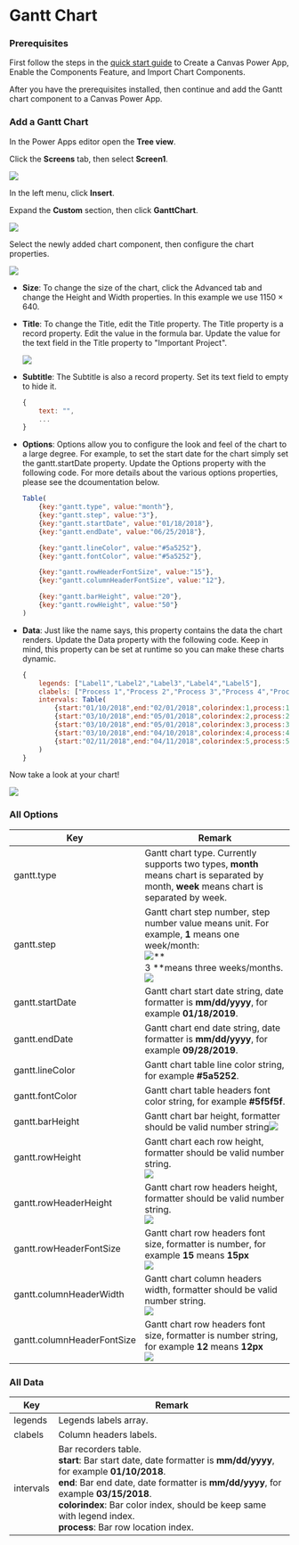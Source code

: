 # Gantt Chart

### Prerequisites

First follow the steps in the [quick start guide](/) to Create a Canvas Power App, Enable the Components Feature, and Import Chart Components.

After you have the prerequisites installed, then continue and add the Gantt chart component to a Canvas Power App.

### Add a Gantt Chart

In the Power Apps editor open the **Tree view**. 

Click the **Screens** tab, then select **Screen1**.

![](images/quickstart-select-screen.png)

In the left menu, click **Insert**.

Expand the **Custom** section, then click **GanttChart**.

![](images/quickstart-insert-ganttchart.png)

Select the newly added chart component, then configure the chart properties.

![](images/quickstart-ganttchart-properties.png)

- **Size**: To change the size of the chart, click the Advanced tab and change the Height and Width properties.  In this example we use 1150 × 640.

- **Title**: To change the Title, edit the Title property. The Title property is a record property. Edit the value in the formula bar. Update the value for the text field in the Title property to "Important Project".

  ![](images/quickstart-chart-title.png)

- **Subtitle**: The Subtitle is also a record property. Set its text field to empty to hide it.

  ```javascript
  {
      text: "",
      ...
  }
  ```

- **Options**: Options allow you to configure the look and feel of the chart to a large degree. For example, to set the start date for the chart simply set the gantt.startDate property. Update the Options property with the following code. For more details about the various options properties, please see the dcoumentation below.

  ```javascript
  Table(
      {key:"gantt.type", value:"month"},
      {key:"gantt.step", value:"3"},
      {key:"gantt.startDate", value:"01/18/2018"},
      {key:"gantt.endDate", value:"06/25/2018"},
  
      {key:"gantt.lineColor", value:"#5a5252"},
      {key:"gantt.fontColor", value:"#5a5252"},
  
      {key:"gantt.rowHeaderFontSize", value:"15"},
      {key:"gantt.columnHeaderFontSize", value:"12"},
  
      {key:"gantt.barHeight", value:"20"},
      {key:"gantt.rowHeight", value:"50"}
  )
  ```

- **Data**: Just like the name says, this property contains the data the chart renders. Update the Data property with the following code. Keep in mind, this property can be set at runtime so you can make these charts dynamic.

  ```javascript
  {
      legends: ["Label1","Label2","Label3","Label4","Label5"],
      clabels: ["Process 1","Process 2","Process 3","Process 4","Process 5"],
      intervals: Table(
          {start:"01/10/2018",end:"02/01/2018",colorindex:1,process:1},
          {start:"03/10/2018",end:"05/01/2018",colorindex:2,process:2},
          {start:"03/10/2018",end:"05/01/2018",colorindex:3,process:3},
          {start:"03/10/2018",end:"04/10/2018",colorindex:4,process:4},
          {start:"02/11/2018",end:"04/11/2018",colorindex:5,process:5}
      )
  }
  ```

Now take a look at your chart!

![](images/quickstart-gantt.png)

### All Options

| Key                        | Remark                                                       |
| -------------------------- | ------------------------------------------------------------ |
| gantt.type                 | Gantt chart type. Currently supports two types, **month** means chart is separated by month, **week** means chart is separated by week. |
| gantt.step                 | Gantt chart step number, step number value means unit. For example, **1** means one week/month:<br>![](images/gantt-step1.png)**<br>3 **means three weeks/months.<br>![](images/gantt-step2.png) |
| gantt.startDate            | Gantt chart start date string, date formatter is **mm/dd/yyyy**, for example **01/18/2019**. |
| gantt.endDate              | Gantt chart end date string, date formatter is **mm/dd/yyyy**, for example **09/28/2019**. |
| gantt.lineColor            | Gantt chart table line color string, for example **#5a5252**. |
| gantt.fontColor            | Gantt chart table headers font color string, for example **#5f5f5f**. |
| gantt.barHeight            | Gantt chart bar height, formatter should be valid number string![](images/gantt_barheight.png) |
| gantt.rowHeight            | Gantt chart each row  height, formatter should be valid number string.<br>![](images/gantt-rowheight.png) |
| gantt.rowHeaderHeight      | Gantt chart row headers height, formatter should be valid number string.<br/>![](images/gantt-rowHeaderHeight.png) |
| gantt.rowHeaderFontSize    | Gantt chart row headers font size, formatter is number, for example **15** means **15px**<br>![](images/gantt_headerfont1.png) |
| gantt.columnHeaderWidth    | Gantt chart column headers width, formatter should be valid number string.<br/>![](images/gantt-columnHeadersWidth.png) |
| gantt.columnHeaderFontSize | Gantt chart row headers font size, formatter is number string, for example **12** means **12px**<br/>![](images/gantt_headerfont2.png) |

### All Data

| Key       | Remark                                                       |
| --------- | ------------------------------------------------------------ |
| legends   | Legends labels array.                                        |
| clabels   | Column headers labels.                                       |
| intervals | Bar recorders table.<br>**start**: Bar start date, date formatter is **mm/dd/yyyy**, for example **01/10/2018**.<br>**end**: Bar end date, date formatter is **mm/dd/yyyy**, for example **03/15/2018**.<br/>**colorindex**: Bar color index, should be keep same with legend index.<br/>**process**: Bar row location index. |
